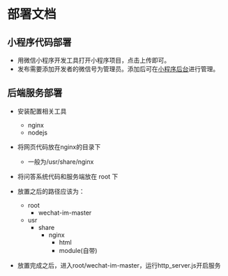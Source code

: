 # 部署文档

## 小程序代码部署
* 用微信小程序开发工具打开小程序项目，点击上传即可。
* 发布需要添加开发者的微信号为管理员。添加后可在[小程序后台](https://mp.weixin.qq.com/wxamp/index/index?lang=zh_CN&token=1778053258)进行管理。



## 后端服务部署
* 安装配置相关工具
  * nginx
  * nodejs
* 将网页代码放在nginx的目录下
  * 一般为/usr/share/nginx
  
* 将问答系统代码和服务端放在 root 下
* 放置之后的路径应该为：
  * root
    * wechat-im-master
  * usr
    * share
      * nginx
        * html
        * module(自带)

* 放置完成之后，进入root/wechat-im-master，运行http_server.js开启服务
